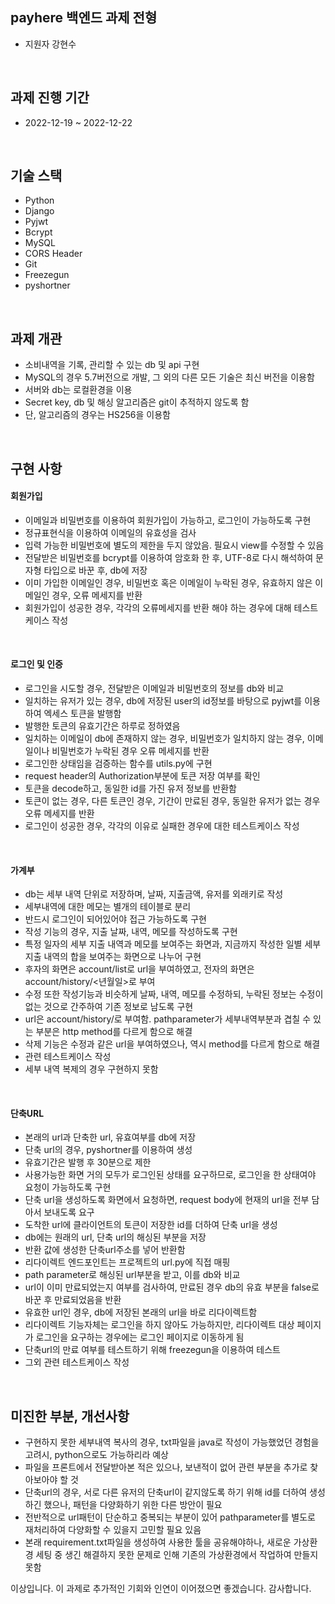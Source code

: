 ## payhere 백엔드 과제 전형
- 지원자 강현수
<br>

## 과제 진행 기간
- 2022-12-19 ~ 2022-12-22
<br>

## 기술 스택
- Python
- Django
- Pyjwt
- Bcrypt
- MySQL
- CORS Header
- Git
- Freezegun
- pyshortner
<br>

## 과제 개관
- 소비내역을 기록, 관리할 수 있는 db 및 api 구현
- MySQL의 경우 5.7버전으로 개발, 그 외의 다른 모든 기술은 최신 버전을 이용함
- 서버와 db는 로컬환경을 이용
- Secret key, db 및 해싱 알고리즘은 git이 추적하지 않도록 함
- 단, 알고리즘의 경우는 HS256을 이용함

<br>

## 구현 사항

#### 회원가입
- 이메일과 비밀번호를 이용하여 회원가입이 가능하고, 로그인이 가능하도록 구현
- 정규표현식을 이용하여 이메일의 유효성을 검사
- 입력 가능한 비밀번호에 별도의 제한을 두지 않았음. 필요시 view를 수정할 수 있음
- 전달받은 비밀번호를 bcrypt를 이용하여 암호화 한 후, UTF-8로 다시 해석하여 문자형 타입으로 바꾼 후, db에 저장
- 이미 가입한 이메일인 경우, 비밀번호 혹은 이메일이 누락된 경우, 유효하지 않은 이메일인 경우, 오류 메세지를 반환
- 회원가입이 성공한 경우, 각각의 오류메세지를 반환 해야 하는 경우에 대해 테스트케이스 작성
<br>

#### 로그인 및 인증
- 로그인을 시도할 경우, 전달받은 이메일과 비밀번호의 정보를 db와 비교
- 일치하는 유저가 있는 경우, db에 저장된 user의 id정보를 바탕으로 pyjwt를 이용하여 엑세스 토큰을 발행함
- 발행한 토큰의 유효기간은 하루로 정하였음
- 일치하는 이메일이 db에 존재하지 않는 경우, 비밀번호가 일치하지 않는 경우, 이메일이나 비밀번호가 누락된 경우 오류 메세지를 반환
- 로그인한 상태임을 검증하는 함수를 utils.py에 구현
- request header의 Authorization부분에 토큰 저장 여부를 확인
- 토큰을 decode하고, 동일한 id를 가진 유저 정보를 반환함
- 토큰이 없는 경우, 다른 토큰인 경우, 기간이 만료된 경우, 동일한 유저가 없는 경우 오류 메세지를 반환
- 로그인이 성공한 경우, 각각의 이유로 실패한 경우에 대한 테스트케이스 작성
<br>

#### 가계부
- db는 세부 내역 단위로 저장하며, 날짜, 지출금액, 유저를 외래키로 작성
- 세부내역에 대한 메모는 별개의 테이블로 분리
- 반드시 로그인이 되어있어야 접근 가능하도록 구현
- 작성 기능의 경우, 지출 날짜, 내역, 메모를 작성하도록 구현
- 특정 일자의 세부 지출 내역과 메모를 보여주는 화면과, 지금까지 작성한 일별 세부 지출 내역의 합을 보여주는 화면으로 나누어 구현
- 후자의 화면은 account/list로 url을 부여하였고, 전자의 화면은 account/history/<년월일>로 부여
- 수정 또한 작성기능과 비슷하게 날짜, 내역, 메모를 수정하되, 누락된 정보는 수정이 없는 것으로 간주하여 기존 정보로 남도록 구현
- url은 account/history/<id>로 부여함. pathparameter가 세부내역부분과 겹칠 수 있는 부분은 http method를 다르게 함으로 해결
- 삭제 기능은 수정과 같은 url을 부여하였으나, 역시 method를 다르게 함으로 해결
- 관련 테스트케이스 작성
- 세부 내역 복제의 경우 구현하지 못함
<br>

#### 단축URL
- 본래의 url과 단축한 url, 유효여부를 db에 저장
- 단축 url의 경우, pyshortner를 이용하여 생성
- 유효기간은 발행 후 30분으로 제한
- 사용가능한 화면 거의 모두가 로그인된 상태를 요구하므로, 로그인을 한 상태여야 요청이 가능하도록 구현
- 단축 url을 생성하도록 화면에서 요청하면, request body에 현재의 url을 전부 담아서 보내도록 요구
- 도착한 url에 클라이언트의 토큰이 저장한 id를 더하여 단축 url을 생성
- db에는 원래의 url, 단축 url의 해싱된 부분을 저장
- 반환 값에 생성한 단축url주소를 넣어 반환함
- 리다이렉트 엔드포인트는 프로젝트의 url.py에 직접 매핑
- path parameter로 해싱된 url부분을 받고, 이를 db와 비교
- url이 이미 만료되었는지 여부를 검사하여, 만료된 경우 db의 유효 부분을 false로 바꾼 후 만료되었음을 반환
- 유효한 url인 경우, db에 저장된 본래의 url을 바로 리다이렉트함
- 리다이렉트 기능자체는 로그인을 하지 않아도 가능하지만, 리다이렉트 대상 페이지가 로그인을 요구하는 경우에는 로그인 페이지로 이동하게 됨
- 단축url의 만료 여부를 테스트하기 위해 freezegun을 이용하여 테스트
- 그외 관련 테스트케이스 작성
<br>

## 미진한 부분, 개선사항
- 구현하지 못한 세부내역 복사의 경우, txt파일을 java로 작성이 가능했었던 경험을 고려시, python으로도 가능하리라 예상
- 파일을 프론트에서 전달받아본 적은 있으나, 보낸적이 없어 관련 부분을 추가로 찾아보아야 할 것
- 단축url의 경우, 서로 다른 유저의 단축url이 같지않도록 하기 위해 id를 더하여 생성하긴 했으나, 패턴을 다양화하기 위한 다른 방안이 필요
- 전반적으로 url패턴이 단순하고 중복되는 부분이 있어 pathparameter를 별도로 재처리하여 다양화할 수 있을지 고민할 필요 있음
- 본래 requirement.txt파일을 생성하여 사용한 툴을 공유해야하나, 새로운 가상환경 세팅 중 생긴 해결하지 못한 문제로 인해 기존의 가상환경에서 작업하여 만들지 못함

이상입니다. 이 과제로 추가적인 기회와 인연이 이어졌으면 좋겠습니다.
감사합니다.
